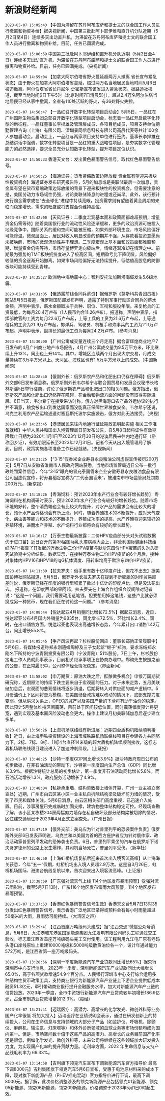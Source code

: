 # 新浪财经新闻
`2023-05-07 15:05:43` 【中国为滞留在苏丹阿布库萨和提士文的联合国工作人员进行撤离和物资补给】据央视新闻，中国第三批赴阿卜耶伊维和直升机分队近期（5月2日至4日）连续多天出动直升机，为滞留在苏丹阿布库萨和提士文的联合国工作人员进行撤离和物资补给。目前，任务已圆满完成。

`2023-05-07 15:00:59` 中国第三批赴阿卜耶伊维和直升机分队近期（5月2日至4日）连续多天出动直升机，为滞留在苏丹阿布库萨和提士文的联合国工作人员进行撤离和物资补给。目前，任务已圆满完成。（央视新闻）

`2023-05-07 14:59:04` 【加拿大阿尔伯塔省野火蔓延超两万人撤离 省长宣布紧急状态】由于野火在加拿大阿尔伯塔省蔓延，超过两万名当地居民当地时间5月6日被迫撤离。阿尔伯塔省省长丹尼尔·史密斯宣布该省进入紧急状态。据路透社报道，截至当地时间6日下午5时（北京时间7日清晨5时），超过2.4万名阿尔伯塔当地居民已经从家中撤离，全省有110处活跃的野火，有36处野火失控。

`2023-05-07 14:56:47` 【一品红召开数字化转型项目启动会】5月5日，一品红在广州国际生物岛集团总部召开数字化转型项目启动会，标志着一品红开启数字化转型的新征程。一品红董事长李捍雄及管理层成员、各项目组成员，项目支持单位德勤管理咨询（上海）有限公司、深圳景同信息科技有限公司高层代表等共计100余人参加启动会。启动会上，一品红与两家项目支持单位进行签约。董事长李捍雄在总结讲话中强调，数字化转型项目是一品红的重大战略性项目，是夯实数字化管理能力的必然选择，要求全员充分认知数字化转型，提升项目定位认识。

`2023-05-07 14:50:33` 香港天文台：发出黄色暴雨警告信号，取代红色暴雨警告信号。

`2023-05-07 14:50:25` 【海通证券：货币紧缩政策边际放缓 贵金属有望迎来板块性投资机会】海通证券发布研究报告称，5月的加息或是美联储最后一次加息，贵金属有望在货币紧缩政策边际放缓的背景下迎来板块性的投资机会。但需要注意的是，美国劳动力市场韧性仍强，讨论美联储降息的进程或还尚早。此外，该行预计央行购金需求或在“去全球化”进程中持续亮眼，投资需求则有望随着黄金周期的来临而稳定增长，需求的旺盛或将支撑金价维持高位。

`2023-05-07 14:42:00` 【天风证券：二季度宏观基本面和政策面都难超预期，增量资金仍需等待】随着美国银行业的流动性风险逐渐缓和，更多的政治资源可被投入地缘竞争中，国际关系的缓和空间可能被压缩，如果外部环境生变，市场风险偏好可能降温。微观层面上，居民对收入明显改善的预期并不强，从存款看投资意愿尚未被唤醒，市场的微观流动性并不理想。二季度宏观上基本面和政策面都难超预期，增量资金仍需等待，市场存量博弈走向极端后，情绪逐渐冷却在情理之中。前期最为强势的TMT板块拥挤度进入了极高区间，短期盈亏比下降明显，风险偏好较低的资金逐渐开始撤离。如果市场风险偏好无法持续提升，低估值高股息的防御板块可能持续受到青睐。

`2023-05-07 14:35:27` 欧洲地中海地震中心：智利安托法加斯塔海域发生5.6级地震。

`2023-05-07 14:31:05` 【俄透露前线合同兵薪资】据俄罗斯《莫斯科共青团员报》网站5月5日报道，俄罗斯国防部发布声明，透露了特别军事行动区合同兵的薪水金额。声明中表示，薪水金额取决于兵种、职位、军衔和服役年限。来复枪兵的工资最低，为每月20.4万卢布（1人民币约合11.26卢布）。报道称，声明中表示，指挥部教官的工资为每月22.6万卢布起，上等工兵的工资为21.6万卢布起，上等通信兵的工资为21.9万卢布起，掷弹兵、驾驶员、机枪手和炊事兵的工资为21.1万卢布起。声明中表示，副排长的最低工资为每月24.2万卢布。（参考消息）

`2023-05-07 14:30:00` 【广州公寓成交量连续三个月走高】据合富辉煌商业地产7日发布的4月广州商业地产市场报告，4月广州公寓成交量为9.5万平方米，环比继续上升13%，同比也上升14%。其中，增城区连续两个月出现大宗交易，月成交量持续在3万平方米以上。天河区、海珠区也有1.5万平方米以上的成交。（中国新闻网）

`2023-05-07 14:28:40` 【俄副外长：俄罗斯农产品和化肥出口仍存在障碍】俄罗斯外交部6日发布消息称，俄罗斯副外长韦尔希宁与联合国贸易和发展会议秘书长格林斯潘5日举行磋商，讨论了俄罗斯农产品和化肥出口的相关问题。俄方指出，俄罗斯农产品和化肥出口仍然存在障碍，在金融和物流方面的问题没有取得实际进展。6日当天，韦尔希宁在接受采访时称，俄方对黑海港口农产品外运协议的执行并不满意，粮食被出口到发达国家而没能真正保障世界粮食安全。韦尔希宁还说，乌克兰利用农产品运输通道对塞瓦斯托波尔实施袭击，俄方对此无法接受。（央视）

`2023-05-07 14:23:45` 【港澳居民来往内地通行证延期政策明起实施 相关工作准备就绪】中华人民共和国出入境管理局日前发布公告，自5月8日起将证件有效期限截止日期为2020年1月1日至2023年12月30日的港澳居民来往内地通行证（俗称回乡证），有效期限延长至2023年12月31日。记者今天从出入境管理局了解到，目前，政策实施各项准备工作已经就绪。（央视新闻）

`2023-05-07 14:21:25` 【“3·15”假香米企业寿县永良粮油公司虚假宣传被罚200万元】5月7日从安徽省淮南市人民政府网站获悉，当地市场监管局近日公布一批行政处罚案件信息，今年“3·15”曝光的冒充泰国香米企业安徽寿县永良粮油食品有限公司因虚假宣传，将寿县稻谷宣称为“二代泰国香米”，被淮南市市场监管局处罚款200万元。（新京报）

`2023-05-07 14:18:26` 【粤海饲料：预计2023年水产行业会有较好增长趋势】 粤海饲料在机构调研时表示，预计2023年水产行业会有较好的增长趋势。随着市场环境的好转，整个消费端也会有比较大的提升，对水产品的需求会有比较大的增长，预计水产品价格也会有所上涨，同时，随着养殖技术的不断提升，应对天气变化、病虫害等能力和技术的不断提升，养殖成功率的提高，水产养殖将迎来较好的养殖环境，进而水产养殖、水产饲料行业都将会有较好的增长趋势。

`2023-05-07 14:16:17` 【万泰生物最新披露：二价HPV疫苗部分头对头试验数据优于进口苗】近日召开的第35届国际乳头瘤病毒大会上，非营利国际健康科技组织PATH报告了其发起的万泰生物二价HPV疫苗与默沙东四价HPV疫苗的头对头研究试验期中分析结果。数据显示，在接种万泰生物二价HPV疫苗的6个月后，接种对象体内HPV16和HPV18的IgG抗体滴度、阳转率均高于默沙东四价HPV疫苗。

`2023-05-07 14:11:39` 【拉夫罗夫：俄手里有数十亿印度卢比，但花不出去】据美国彭博社网站报道，5月5日，俄罗斯外长拉夫罗夫在提到不断膨胀的对印贸易顺差时说，俄罗斯已经在印度的银行里积累了数以十亿计的印度卢比，但是没法花出去。 报道称，在印度西部的果阿邦，拉夫罗夫在上海合作组织会议间隙对记者说：“这是一个问题。我们需要动用这笔钱。但要想用掉这笔钱，这些卢比就必须换成另一种货币，现在我们正在讨论这一问题。”  （参考消息）

`2023-05-07 14:08:44` 【悦达起亚4月销量同比增长72.5%】据起亚消息，近日，悦达起亚公布4月国内外销量为9835台，同比增长72.5%，环比增长2.4%。同时，在出口销售方面，悦达起亚也表现出高速增长态势，今年累计出口销售1.42万台，同比增长55.8%。

`2023-05-07 14:05:45` 【争产风波再起？杉杉股份回应：董事长郑驹正常履职中】5月6日，有媒体报道称郑永刚遗孀周婷及三子女起诉“继子”郑驹，要求冻结郑永刚名下所持的宁波青刚投资有限公司（宁波青刚）51%股份。7日上午，杉杉股份接电工作人员就此事表示，目前相关继承事项正在协商办理中。郑驹先生按照之前的公告，在正常履职中，公司整体经营情况稳定。（界面新闻）

`2023-05-07 13:58:02` 【申万期货：原油大跌之后，酝酿做多机会】申银万国期货研究称，近期原油的持续下跌主要来自于宏观面的压力。对于未来走势，五月美联储加息后，宏观面的悲观情绪将逐步消退，后期将转入对供应面的减产逻辑中。5月份油价上下区间将更为模糊，在美国储备政策难以改动的情况下，底部支撑力度变弱。但从供求关系上，OPEC的减产以及美国产量的下滑将有助于油价的稳定。因此预计5月整体维持区间震荡，目前处于区间较低位置，同时震荡幅度预计将更宽，遇到宏观及基本面风险波动也会更大。操作上建议月初美联储加息后逐步建立多单。

`2023-05-07 13:50:26` 【上海机场联络线有新进展：近期四台盾构机陆续顺利接收】近日，由上海申铁投资建设的上海市域铁路机场联络线项目在参建各方共同努力下，2标、7标、8标、11标4台直径14米级的超大盾构机陆续顺利接收，这标志着机场联络线项目建设进入了加速冲刺阶段。（上证报）

`2023-05-07 13:48:25` 【沙特一季度GDP同比增长3.9%】据沙特政府周日公布的初步数据，在非石油活动的带动下，沙特第一季度国内生产总值（GDP）同比增长3.9%。根据沙特统计总局的初步估计，第一季度非石油活动同比增长5.8%，而石油活动增长1.3%。政府服务活动增长了4.9%。

`2023-05-07 13:48:04` 【私拆承重墙、结构梁致楼上墙体开裂，广州一业主被立案查处】近期，广州市白云区某小区一业主私自拆除结构梁及破坏剪力墙的情况，受到了市民和媒体关注。5月6日消息，白云区相关部门高度重视，已迅速介入处置。目前，涉事房屋已完成临时加固支撑，建筑物整体结构稳定可控。经现场查勘了解，该小区某栋楼204房两幅剪力墙存在私自破坏及部分结构梁被切除的情况，区住建交通局已于2023年4月正式立案查处。（广州日报）

`2023-05-07 13:47:19` 【俄外交部：美乌应为针对普里列平的恐袭案件负责】俄罗斯外交部6日发表声明说，乌克兰和以美国为首的西方庇护者应为针对俄作家、政治活动家普里列平发动的恐怖袭击负责。6日，普里列平乘坐的汽车在俄罗斯下诺夫哥罗德州的公路上发生爆炸，其司机当场死亡，普里列平受伤。（新华社）

`2023-05-07 13:46:50` 【上海虹桥机场复航后迎来首次出入境客流高峰】从上海海关获悉，今年“五一”假期，虹桥机场出入境人员超2.9万次。这是自3月26日，虹桥机场国际、港澳台航线复航以来，首次迎来出入境客流高峰。（上证报）

`2023-05-07 13:38:59` 【广东强对流天气上线 114个地区发布暴雨预警】受强对流云团影响，截至5月7日13时，广东116个地区发布雷雨大风预警，114个地区发布暴雨预警。

`2023-05-07 13:37:53` 【香港红色暴雨警告信号生效】香港天文台5月7日13时35分发出红色暴雨警告信号，表示香港广泛地区已录得或预料会有每小时雨量超过50毫米的大雨，且雨势可能持续。（大湾区之声）

`2023-05-07 13:29:41` 【江西首座万吨级码头建成】据“江西交通”微信公众号消息，5月6日，九江港城东港区国家能源集团九江发电有限公司码头工程通过交工验收，标志着江西省首座万吨级码头完工交付使用。该工程利用九江电厂原有老码头港口岸线原址上重建10000吨级和5000吨级散货泊位各一个，设计年通过能力572万吨，是江西省第一座万吨级码头。

`2023-05-07 13:28:56` 【深圳一季度新能源汽车产业贷款同比增长65%】据央行深圳市中心支行消息，2023年一季度，深圳新能源汽车产业贷款同比大幅增长65.0%，高于各项贷款增速54.9个百分点。人民银行深圳市中心支行综合运用多种结构性货币政策工具，支持商业银行为新能源汽车产业链上下游企业提供低成本融资51.3亿元，牵引带动商业银行提升金融服务水平，加大对新能源汽车产业链的信贷投放。2023年一季度，全市中资银行新能源汽车产业贷款较年初增长186.9亿元，占全市制造业贷款增量的12.3%。（每经）

`2023-05-07 13:21:41` 【迈瑞医疗：高潜力、高增长的化学发光、微创外科等业务国产化率很低 将加大投入】迈瑞医疗在业绩说明会表示，通过在研发创新上的持续投入，公司在生命信息与支持领域的大部分子产品（如监护仪、呼吸机、除颤仪、麻醉机、输注泵、灯床塔等）和体外诊断领域的血球业务等市场份额均成为国内第一。但是，市场空间数十倍于这些产品的高潜力、高增长的业务目前国产化率还是很低，例如化学发光、微创外科等，未来公司将继续在这些领域加大研发投入力度，为实现国产化率的提升贡献力量。毛利率方面，2022 年生命信息与支持产品线毛利率为 66.33%。

`2023-05-07 13:14:58` 【吉利旗下领克汽车宣布下调新能源汽车官方指导价 最高下调8000元】吉利集团旗下领克汽车5月6日宣布，受惠于电池原材料采购成本下降，现对旗下新能源产品（PHEV插电混动）官方指导价进行下调，最高下调8000元。据了解，此次价格调整涉及的领克新能源产品包括领克01新能源、领克05新能源、领克06新能源、领克09新能源。价格调整于2023年5月1日0时起生效。

